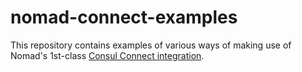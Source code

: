 # nomad-connect-examples

This repository contains examples of various ways of making use of Nomad's 1st-class [Consul Connect integration](https://www.nomadproject.io/docs/integrations/consul-connect/).

